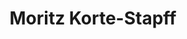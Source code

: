 ---
# Display name
title: Moritz Korte-Stapff

# Full name (for SEO)
first_name: Moritz
last_name: Korte-Stapff

# Is this the primary user of the site?
superuser: false

# Highlight the author in author lists? (true/false)
highlight_name: false

work:
  - position: Graduate Student Instructor, STATS 500
    company_name: University of Michigan
    company_url: ''
    company_logo: Logo_European_Central_Bank
    date_start: 2022-01-01
    date_end: 2022-05-01
    summary: |2-
      - Graduate Level class on Linear Regression Methods.
  - position: Graduate Student Instructor, STATS 415
    company_name: University of Michigan
    company_url: ''
    company_logo: Logo_European_Central_Bank
    date_start: 2020-09-01
    date_end: 2021-05-01
    summary: |2-
      - Advanced undergraduate class on machine learning. Topics inlcude Radom Forests, Neural Networks, Ensemble Methods, Linear Regression.
  - position: Graduate Student Instructor, STATS 509
    company_name: University of Michigan
    company_url: ''
    company_logo: Logo_European_Central_Bank
    date_start: 2020-01-01
    date_end: 2020-05-01
    summary: |2-
      - Graduate level class on statistical methods for financial data. Topics include Basic linear models, ARIMA models, Hypothesis testing, Risk measures.
  - position: Graduate Student Instructor, STATS 250
    company_name: University of Michigan
    company_url: ''
    company_logo: Logo_European_Central_Bank
    date_start: 2019-09-01
    date_end: 2019-12-31
    summary: |2-
      - Introductory statistics class. 
  - position: Teaching Assistant, Measure Theory
    company_name: University of Copenhagen
    company_url: ''
    company_logo: Logo_European_Central_Bank
    date_start: 2016-01-01
    date_end: 2016-03-31
    summary: |2-
      - Measure theory class.
---